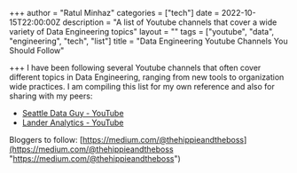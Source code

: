 +++
author = "Ratul Minhaz"
categories = ["tech"]
date = 2022-10-15T22:00:00Z
description = "A list of Youtube channels that cover a wide variety of Data Engineering topics"
layout = ""
tags = ["youtube", "data", "engineering", "tech", "list"]
title = "Data Engineering Youtube Channels You Should Follow"

+++
I have been following several Youtube channels that often cover different topics in Data Engineering, ranging from new tools to organization wide practices. I am compiling this list for my own reference and also for sharing with my peers:

* [Seattle Data Guy - YouTube](https://www.youtube.com/c/SeattleDataGuy)
* [Lander Analytics - YouTube](https://www.youtube.com/channel/UC2-hKemnrmVCH_29duyJ26A)

Bloggers to follow: [https://medium.com/@thehippieandtheboss](https://medium.com/@thehippieandtheboss "https://medium.com/@thehippieandtheboss")